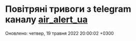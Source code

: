 # Повітряні тривоги з telegram каналу [air_alert_ua](https://t.me/air_alert_ua)

Оновлено:
четвер, 19 травня 2022 20:00:02 +0300
